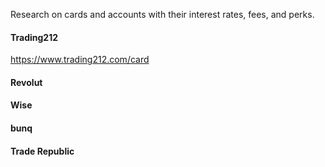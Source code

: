 Research on cards and accounts with their interest rates, fees, and perks.

#### Trading212
https://www.trading212.com/card

#### Revolut

#### Wise

#### bunq

#### Trade Republic

